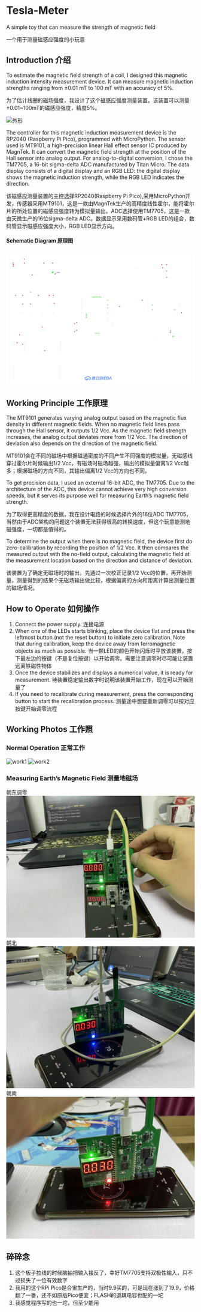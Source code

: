 # Tesla-Meter
A simple toy that can measure the strength of magnetic field

一个用于测量磁感应强度的小玩意

## Introduction 介绍
To estimate the magnetic field strength of a coil, I designed this magnetic induction intensity measurement device. It can measure magnetic induction strengths ranging from ±0.01 mT to 100 mT with an accuracy of 5%.

为了估计线圈的磁场强度，我设计了这个磁感应强度测量装置，该装置可以测量±0.01~100mT的磁感应强度，精度5%。

![外形](resource/IMG_20240429_212745.jpg)

The controller for this magnetic induction measurement device is the RP2040 (Raspberry Pi Pico), programmed with MicroPython. The sensor used is MT9101, a high-precision linear Hall effect sensor IC produced by MagnTek. It can convert the magnetic field strength at the position of the Hall sensor into analog output. For analog-to-digital conversion, I chose the TM7705, a 16-bit sigma-delta ADC manufactured by Titan Micro. The data display consists of a digital display and an RGB LED: the digital display shows the magnetic induction strength, while the RGB LED indicates the direction.

该磁感应测量装置的主控选择RP2040(Raspberry Pi Pico),采用MicroPython开发，传感器采用MT9101，这是一款由MagnTek生产的高精度线性霍尔，能将霍尔片的所处位置的磁感应强度转为模拟量输出。ADC选择使用TM7705，这是一款由天微生产的16位sigma-delta ADC。数据显示采用数码管+RGB LED的组合，数码管显示磁感应强度大小，RGB LED显示方向。

#### Schematic Diagram 原理图
![SCH](resource/SCH_Schematic.svg)

## Working Principle 工作原理
The MT9101 generates varying analog output based on the magnetic flux density in different magnetic fields. When no magnetic field lines pass through the Hall sensor, it outputs 1/2 Vcc. As the magnetic field strength increases, the analog output deviates more from 1/2 Vcc. The direction of deviation also depends on the direction of the magnetic field.

MT9101会在不同的磁场中根据磁通密度的不同产生不同强度的模拟量，无磁感线穿过霍尔片时候输出1/2 Vcc，有磁场时磁场越强，输出的模拟量偏离1/2 Vcc越多；根据磁场的方向不同，其输出偏离1/2 Vcc的方向也不同。

To get precision data, I used an external 16-bit ADC, the TM7705. Due to the architecture of the ADC, this device cannot achieve very high conversion speeds, but it serves its purpose well for measuring Earth’s magnetic field strength.

为了取得更高精度的数据，我在设计电路的时候选择片外的16位ADC TM7705，当然由于ADC架构的问题这个装置无法获得很高的转换速度，但这个玩意能测地磁强度，一切都是值得的。

To determine the output when there is no magnetic field, the device first do zero-calibration by recording the position of 1/2 Vcc. It then compares the measured output with the no-field output, calculating the magnetic field at the measurement location based on the direction and distance of deviation.

该装置为了确定无磁场时的输出，先通过一次校正记录1/2 Vcc的位置，再开始测量，测量得到的结果个无磁场输出做比较，根据偏离的方向和距离计算出测量位置的磁场情况。

## How to Operate 如何操作
1. Connect the power supply.
   连接电源
2. When one of the LEDs starts blinking, place the device flat and press the leftmost button (not the reset button) to initiate zero calibration. Note that during calibration, keep the device away from ferromagnetic objects as much as possible.
   当一颗LED的颜色开始闪烁时平放该装置，按下最左边的按键（不是复位按键）以开始调零。需要注意调零时尽可能让装置远离铁磁性物体
3. Once the device stabilizes and displays a numerical value, it is ready for measurement.
   待装置稳定输出数字时说明该装置开始工作，现在可以开始测量了
4. If you need to recalibrate during measurement, press the corresponding button to start the recalibration process.
   测量途中想要重新调零可以按对应按键开始调零流程

## Working Photos 工作照
### Normal Operation 正常工作
![work1](resource/IMG_20240429_212957.jpg)
![work2](resource/IMG_20240429_213007.jpg)

### Measuring Earth’s Magnetic Field 测量地磁场
朝东调零
![zero](resource/IMG_0332.JPG)
朝北
![north](resource/IMG_0337.JPG)
朝南
![south](resource/IMG_0338.JPG)

## 碎碎念
1. 这个板子拉线的时候脑抽把输入接反了，幸好TM7705支持双极性输入，只不过损失了一位有效数字
2. 我用的这个RPi Pico是合宙生产的，当时9.9买的，可是现在涨到了19.9，价格翻了一番，还不如原版Pico便宜；FLASH的退耦电容也配的一坨
3. 我感觉程序写的也一坨，但至少能用